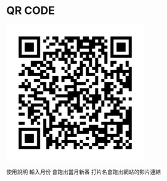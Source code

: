 
# QR CODE

![avatar](https://github.com/zxc87824557/line/blob/master/589ksvbg.png?raw=true)

使用說明 輸入月份 會跑出當月新番
打片名會跑出網站的影片連結
